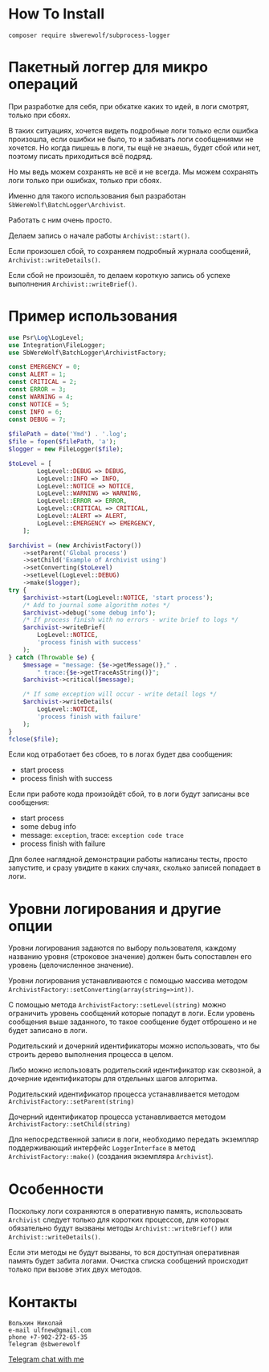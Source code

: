 # How To Install
`composer require sbwerewolf/subprocess-logger`

# Пакетный логгер для микро операций
При разработке для себя, при обкатке каких то идей, в логи смотрят,
только при сбоях.

В таких ситуациях, хочется видеть подробные логи только если ошибка
произошла, если ошибки не было, то и забивать логи сообщениями не
хочется. Но когда пишешь в логи, ты ещё не знаешь, будет сбой или нет,
поэтому писать приходиться всё подряд.

Но мы ведь можем сохранять не всё и не всегда. Мы можем сохранять логи
только при ошибках, только при сбоях.

Именно для такого использования был разработан
`SbWereWolf\BatchLogger\Archivist`.

Работать с ним очень просто.

Делаем запись о начале работы `Archivist::start()`.

Если произошел сбой, то сохраняем подробный журнала сообщений, 
`Archivist::writeDetails()`.

Если сбой не произошёл, то делаем короткую запись об успехе выполнения
`Archivist::writeBrief()`.

# Пример использования

```php
use Psr\Log\LogLevel;
use Integration\FileLogger;
use SbWereWolf\BatchLogger\ArchivistFactory;

const EMERGENCY = 0;
const ALERT = 1;
const CRITICAL = 2;
const ERROR = 3;
const WARNING = 4;
const NOTICE = 5;
const INFO = 6;
const DEBUG = 7;
     
$filePath = date('Ymd') . '.log';
$file = fopen($filePath, 'a');        
$logger = new FileLogger($file);

$toLevel = [
        LogLevel::DEBUG => DEBUG,
        LogLevel::INFO => INFO,
        LogLevel::NOTICE => NOTICE,
        LogLevel::WARNING => WARNING,
        LogLevel::ERROR => ERROR,
        LogLevel::CRITICAL => CRITICAL,
        LogLevel::ALERT => ALERT,
        LogLevel::EMERGENCY => EMERGENCY,
    ];

$archivist = (new ArchivistFactory())
    ->setParent('Global process')
    ->setChild('Example of Archivist using')
    ->setConverting($toLevel)
    ->setLevel(LogLevel::DEBUG)
    ->make($logger);        
try {
    $archivist->start(LogLevel::NOTICE, 'start process');
    /* Add to journal some algorithm notes */
    $archivist->debug('some debug info');
    /* If process finish with no errors - write brief to logs */
    $archivist->writeBrief(
        LogLevel::NOTICE, 
        'process finish with success'
    );
} catch (Throwable $e) {
    $message = "message: {$e->getMessage()}," .
        " trace:{$e->getTraceAsString()}";
    $archivist->critical($message);

    /* If some exception will occur - write detail logs */
    $archivist->writeDetails(
        LogLevel::NOTICE,
        'process finish with failure'
    );
}
fclose($file);
```
Если код отработает без сбоев, то в логах будет два сообщения:
- start process
- process finish with success

Если при работе кода произойдёт сбой, то в логи будут записаны все
сообщения:
- start process
- some debug info
- message: `exception`, trace: `exception code trace`
- process finish with failure

Для более наглядной демонстрации работы написаны тесты, просто
запустите, и сразу увидите в каких случаях, сколько записей попадает в
логи.

# Уровни логирования и другие опции
Уровни логирования задаются по выбору пользователя, каждому названию
уровня (строковое значение) должен быть сопоставлен его уровень 
(целочисленное значение).

Уровни логирования устанавливаются с помощью массива методом
`ArchivistFactory::setConverting(array(string=>int))`.

С помощью метода `ArchivistFactory::setLevel(string)` можно
ограничить уровень сообщений которые попадут в логи. Если уровень
сообщения выше заданного, то такое сообщение будет отброшено и не
будет записано в логи.

Родительский и дочерний идентификаторы можно использовать, что бы
строить дерево выполнения процесса в целом.

Либо можно использовать родительский идентификатор как сквозной, а
дочерние идентификаторы для отдельных шагов алгоритма.

Родительский идентификатор процесса устанавливается методом
`ArchivistFactory::setParent(string)`

Дочерний идентификатор процесса устанавливается методом
`ArchivistFactory::setChild(string)`

Для непосредственной записи в логи, необходимо передать экземпляр
поддерживающий интерфейс `LoggerInterface` в метод
`ArchivistFactory::make()` (создания экземпляра `Archivist`).

# Особенности
Поскольку логи сохраняются в оперативную память, использовать
`Archivist` следует только для коротких процессов, для которых
обязательно будут вызваны методы `Archivist::writeBrief()` или
`Archivist::writeDetails()`.

Если эти методы не будут вызваны, то вся доступная оперативная память
будет забита логами. Очистка списка сообщений происходит только при
вызове этих двух методов.
# Контакты
```
Вольхин Николай
e-mail ulfnew@gmail.com
phone +7-902-272-65-35
Telegram @sbwerewolf
```

[Telegram chat with me](https://t.me/SbWereWolf) 